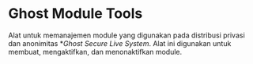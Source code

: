 # Ghost Module Tools
Alat untuk memanajemen module yang digunakan pada distribusi privasi dan anonimitas **Ghost Secure Live System*. Alat ini digunakan untuk membuat, mengaktifkan, dan menonaktifkan module.